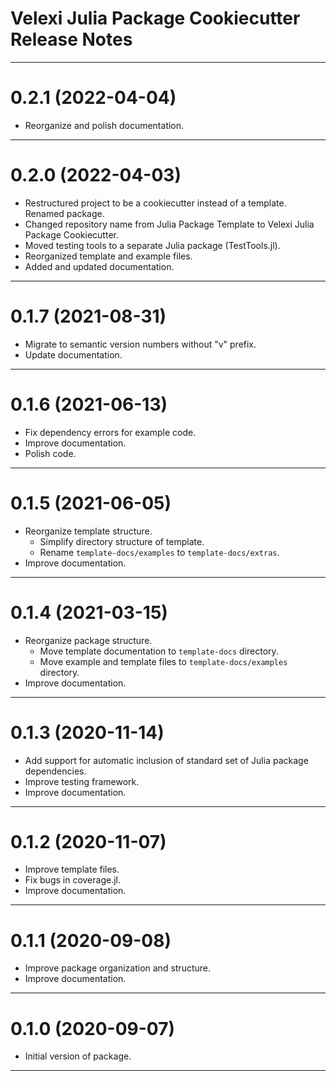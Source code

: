 Velexi Julia Package Cookiecutter Release Notes
===============================================

-------------------------------------------------------------------------------
0.2.1 (2022-04-04)
==================
* Reorganize and polish documentation.

-------------------------------------------------------------------------------
0.2.0 (2022-04-03)
==================
* Restructured project to be a cookiecutter instead of a template. Renamed package.
* Changed repository name from Julia Package Template to Velexi Julia Package Cookiecutter.
* Moved testing tools to a separate Julia package (TestTools.jl).
* Reorganized template and example files.
* Added and updated documentation.

-------------------------------------------------------------------------------
0.1.7 (2021-08-31)
==================
* Migrate to semantic version numbers without "v" prefix.
* Update documentation.

-------------------------------------------------------------------------------
0.1.6 (2021-06-13)
==================
* Fix dependency errors for example code.
* Improve documentation.
* Polish code.

-------------------------------------------------------------------------------
0.1.5 (2021-06-05)
==================
* Reorganize template structure.
  * Simplify directory structure of template.
  * Rename `template-docs/examples` to `template-docs/extras`.
* Improve documentation.

-------------------------------------------------------------------------------
0.1.4 (2021-03-15)
==================
* Reorganize package structure.
  * Move template documentation to `template-docs` directory.
  * Move example and template files to `template-docs/examples` directory.
* Improve documentation.

-------------------------------------------------------------------------------
0.1.3 (2020-11-14)
==================
* Add support for automatic inclusion of standard set of Julia package
  dependencies.
* Improve testing framework.
* Improve documentation.

-------------------------------------------------------------------------------
0.1.2 (2020-11-07)
==================
* Improve template files.
* Fix bugs in coverage.jl.
* Improve documentation.

-------------------------------------------------------------------------------
0.1.1 (2020-09-08)
==================
* Improve package organization and structure.
* Improve documentation.

-------------------------------------------------------------------------------
0.1.0 (2020-09-07)
==================
* Initial version of package.

-------------------------------------------------------------------------------

